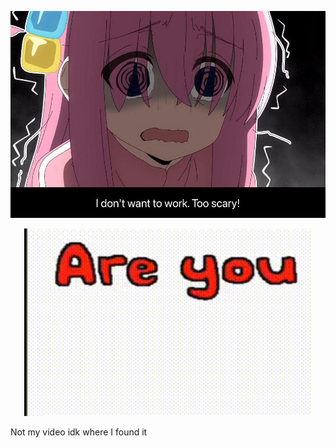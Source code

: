 
![ROCKKKK](rock.jpeg)


<p align="center">
  <img width="460" height="300" src="/teto_kasane.gif">
  
  Not my video idk where I found it
</p>



